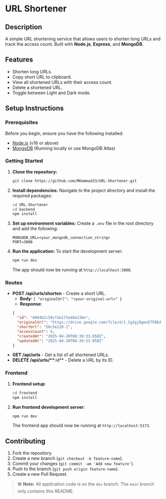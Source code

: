 # URL Shortener

## Description

A simple URL shortening service that allows users to shorten long URLs and track the access count. Built with **Node.js**, **Express**, and **MongoDB**.

## Features

- Shorten long URLs.
- Copy short URL to clipboard.
- View all shortened URLs with their access count.
- Delete a shortened URL.
- Toggle between Light and Dark mode.

## Setup Instructions

### Prerequisites

Before you begin, ensure you have the following installed:

- [Node.js](https://nodejs.org/) (v16 or above)
- [MongoDB](https://www.mongodb.com/try/download/community) (Running locally or use MongoDB Atlas)

### Getting Started

1. **Clone the repository:**

   ```bash
   git clone https://github.com/MHammad33/URL-Shortener.git
   ```

2. **Install dependencies:**
   Navigate to the project directory and install the required packages:

   ```bash
   cd URL-Shortener
   cd backend
   npm install
   ```

3. **Set up environment variables:**
   Create a `.env` file in the root directory and add the following:

   ```
   MONGODB_URL=<your_mongodb_connection_string>
   PORT=3000
   ```

4. **Run the application:**
   To start the development server:

   ```bash
   npm run dev
   ```

   The app should now be running at `http://localhost:3000`.

### Routes

- **POST /api/urls/shorten** - Create a short URL.
  - **Body**: `{ "originalUrl": "<your-original-url>" }`
  - **Response**:
  ```json
  {
  	"id": "6804b2c59cfab173a40a13be",
  	"originalUrl": "https://drive.google.com/file/d/1_Cg2gjDgmzE7FBEdcZTQ0Uknfiu6c9Le/view1121",
  	"shortUrl": "56c5e120-1",
  	"accessCount": 0,
  	"createdAt": "2025-04-20T08:39:33.050Z",
  	"updatedAt": "2025-04-20T08:39:33.050Z"
  }
  ```
- **GET /api/urls** - Get a list of all shortened URLs.
- **DELETE /api/urls/\*\***:id\*\* - Delete a URL by its ID.

### Frontend

1. **Frontend setup**:

   ```bash
   cd frontend
   npm install
   ```

2. **Run frontend development server**:

   ```bash
   npm run dev
   ```

   The frontend app should now be running at `http://localhost:5173`.

## Contributing

1. Fork the repository.
2. Create a new branch (`git checkout -b feature-name`).
3. Commit your changes (`git commit -am 'Add new feature'`).
4. Push to the branch (`git push origin feature-name`).
5. Create a new Pull Request.

> 🛠 **Note:** All application code is on the `dev` branch. The `main` branch only contains this README.
